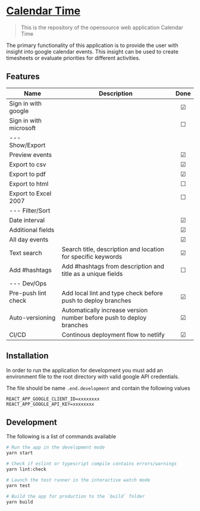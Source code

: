 # [Calendar Time](https://github.com/MichaelGuldborg/CalendarTime)
> This is the repository of the opensource web application Calendar Time

The primary functionality of this application is to provide the user with insight into google calendar events.
This insight can be used to create timesheets or evaluate priorities for different activities.

## Features

| Name                   | Description                                                       	|  Done   |
| ---------------------  | ---------------------------------------------------------------- 	| :-----: |
| Sign in with google    |																		| &#9745; |
| Sign in with microsoft |																		| &#9744; |
| --- Show/Export 		 |																		| 		  |
| Preview events 		 |																		| &#9745; |
| Export to csv 		 |																		| &#9745; |
| Export to pdf 		 |																		| &#9745; |
| Export to html 		 |																		| &#9744; |
| Export to Excel 2007 	 |																		| &#9744; |
| --- Filter/Sort 		 |																		| 		  |
| Date interval	 		 |																		| &#9745; |
| Additional fields 	 |																		| &#9745; |
| All day events 		 |																		| &#9745; |
| Text search	 		 | Search title, description and location for specific keywords			| &#9745; |
| Add #hashtags 	 	 | Add #hashtags from description and title as a unique fields			| &#9744; |
| --- Dev/Ops 			 |																		| 		  |
| Pre-push lint check 	 | Add local lint and type check before push to deploy branches			| &#9745; |
| Auto-versioning	 	 | Automatically increase version number before push to deploy branches	| &#9745; |
| CI/CD 				 | Continous deployment flow to netlify									| &#9745; |


## Installation

In order to run the application for development you must add an environment file to the root directory with valid google API credentials.

The file should be name `.end.development` and contain the following values
```shell script
REACT_APP_GOOGLE_CLIENT_ID=xxxxxxxx
REACT_APP_GOOGLE_API_KEY=xxxxxxxx
```

## Development

The following is a list of commands available

```bash
# Run the app in the development mode
yarn start

# Check if eslint or typescript compile contains errors/warnings
yarn lint:check

# Launch the test runner in the interactive watch mode
yarn test

# Build the app for production to the `build` folder
yarn build
```


